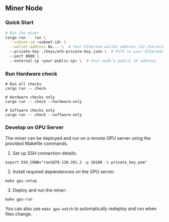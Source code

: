 

## Miner Node

### Quick Start
``` bash
# Run the miner
cargo run -- run \
  --subnet-id <subnet-id> \
  --wallet-address 0x... \  # Your Ethereum wallet address (42 characters starting with 0x)
  --private-key ./keys/eth-private-key.json \  # Path to your Ethereum keystore file
  --port 8080 \  
  --external-ip <your-public-ip> \  # Your node's public IP address
```

### Run Hardware check 
``` 
# Run all checks
cargo run -- check

# Hardware checks only
cargo run -- check --hardware-only

# Software checks only 
cargo run -- check --software-only 

```
### Develop on GPU Server

The miner can be deployed and run on a remote GPU server using the provided Makefile commands.

1. Set up SSH connection details:
```
export SSH_CONN="root@78.130.201.2 -p 10100 -i private_key.pem"
```

2. Install required dependencies on the GPU server:
```
make gpu-setup
```

3. Deploy and run the miner:
```
make gpu-run 
```

You can also use `make gpu-watch` to automatically redeploy and run when files change.
